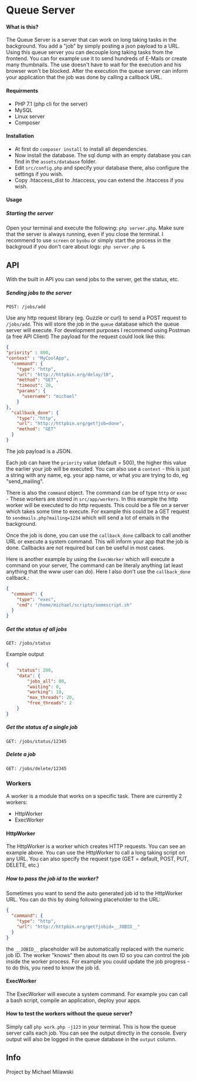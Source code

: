 # Queue Server

#### What is this?
The Queue Server is a server that can work on long taking tasks in the background. You add a "job" by simply posting a json payload to a URL. Using this queue server you can decouple long taking tasks from the frontend. You can for example use it to send hundreds of E-Mails or create many thumbnails. The use doesn't have to wait for the execution and his browser won't be blocked. After the execution the queue server can inform your application that the job was done by calling a callback URL.

#### Requirments
- PHP 7.1 (php cli for the server)
- MySQL
- Linux server
- Composer

#### Installation
- At first do `composer install` to install all dependencies.
- Now install the database. The sql dump with an empty database you can find in the `assets/database` folder.
- Edit `src/config.php` and specify your database there, also configure the settings if you wish.
- Copy .htaccess_dist to .htaccess, you can extend the .htaccess if you wish. 

#### Usage
##### Starting the server
Open your terminal and execute the following: `php server.php`.
Make sure that the server is always running, even if you close the terminal. I recommend to use `screen` or `byobu` or simply start the process in the backgroud if you don't care about logs: `php server.php &`

## API
With the built in API you can send jobs to the server, get the status, etc.

##### Sending jobs to the server
`POST: /jobs/add`

Use any http request library (eg. Guzzle or curl) to send a POST request to `/jobs/add`. This will store the job in the `queue` database which the queue server will execute.  For development purposes I recommend using Postman (a free API Client) The payload for the request could look like this:

```json
{
"priority" : 800,
"context" : "MyCoolApp",
  "command": {
    "type": "http",
    "url": "http://httpbin.org/delay/10",
    "method": "GET",
    "timeout": 20,
    "params": {
      "username": "michael"
    }
},
  "callback_done": {
    "type": "http",
    "url": "http://httpbin.org/get?job=done",
    "method": "GET"
  }
}
```

The job payload is a JSON.

Each job can have the `priority` value (default = 500), the higher this value the earlier your job will be executed. You can also use a `context` - this is just a string with any name, eg. your app name, or what you are trying to do, eg "send_mailing".

There is also the `command` object. The command can be of type `http` or `exec` - These workers are stored in `src/app/workers`.
In this example the http worker will be executed to do http requests. This could be a file on a server which takes some time to execute. For example this could be a GET request to `sendmails.php?mailing=1234` which will send a lot of emails in the background. 

Once the job is done, you can use the `callback_done` callback to call another URL or execute a system command. This will inform your app that the job is done. Callbacks are not required but can be useful in most cases. 

Here is another example by using the `ExecWorker` which will execute a command on your server, The command can be literaly anything (at least anything that the www user can do). Here I also don't use the `callback_done` callback.:

```json
{
  "command": {
    "type": "exec",
    "cmd": "/home/michael/scripts/somescript.sh"
  }
}
```

##### Get the status of all jobs
`GET: /jobs/status`

Example output
```json
{
    "status": 200,
    "data": {
        "jobs_all": 80,
        "waiting": 0,
        "working": 18,
        "max_threads": 20,
        "free_threads": 2
    }
}
```

##### Get the status of a single job
`GET: /jobs/status/12345`

##### Delete a job
`GET: /jobs/delete/12345`

### Workers
A worker is a module that works on a specific task. 
There are currently 2 workers:
- HttpWorker
- ExecWorker

#### HttpWorker
The HttpWorker is a worker which creates HTTP requests. You can see an example above. You can use the HttpWorker to call a long taking script on any URL. You can also specify the request type (GET = default, POST, PUT, DELETE, etc.)

##### How to pass the job id to the worker?
Sometimes you want to send the auto generated job id to the HttpWorker URL. You can do this by doing following placeholder to the URL:
```json
{
  "command": {
    "type": "http",
    "url": "http://httpbin.org/get?jobid=__JOBID__"
  }
}
```

the `__JOBID__` placeholder will be automatically replaced with the numeric job ID. The worker "knows" then about its own ID so you can control the job inside the worker process. For example you could update the job progress - to do this, you need to know the job id. 

#### ExecWorker
The ExecWorker will execute a system command. For example you can call a bash script, compile an application, deploy your apps.


#### How to test the workers without the queue server?
Simply call `php work.php -j123` in your terminal. This is how the queue server calls each job. You can see the output directly in the console. Every output will also be logged in the queue database in the `output` column.


## Info
Project by Michael Milawski